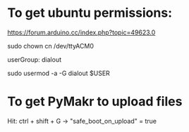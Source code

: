 # To get ubuntu permissions: 

https://forum.arduino.cc/index.php?topic=49623.0

sudo chown cn /dev/ttyACM0

userGroup: dialout

sudo usermod -a -G dialout $USER

# To get PyMakr to upload files

Hit: ctrl + shift + G -> "safe_boot_on_upload" = true

